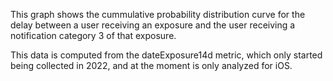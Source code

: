 This graph shows the cummulative probability distribution curve for the delay between a user receiving an exposure and the user receiving a notification category 3 of that exposure. 

This data is computed from the dateExposure14d metric, which only started being collected in 2022, and at the moment is only analyzed for iOS.

